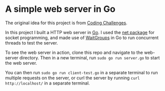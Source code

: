 # A simple web server in Go

The original idea for this project is from [Coding Challenges](https://codingchallenges.fyi/challenges/challenge-webserver).

In this project I built a HTTP web server in [Go](https://go.dev). I used the [net package](https://pkg.go.dev/net) for socket programming, and made use of [WaitGroups](https://gobyexample.com/waitgroups) in Go to run concurrent threads to test the server. 

To see the web server in action, clone this repo and navigate to the web-server directory. Then in a new terminal, run `sudo go run server.go` to start the web server. 

You can then run `sudo go run client-test.go` in a separate terminal to run multiple requests on the server, or curl the server by running `curl http://localhost/` in a separate terminal. 

